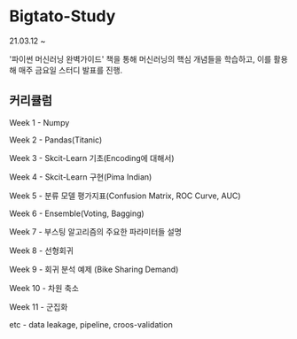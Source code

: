 # Bigtato-Study

21.03.12 ~

'파이썬 머신러닝 완벽가이드' 책을 통해 머신러닝의 핵심 개념들을 학습하고, 이를 활용해 매주 금요일 스터디 발표를 진행.

## 커리큘럼
Week 1 - Numpy

Week 2 - Pandas(Titanic)

Week 3 - Skcit-Learn 기초(Encoding에 대해서)

Week 4 - Skcit-Learn 구현(Pima Indian)

Week 5 - 분류 모델 평가지표(Confusion Matrix, ROC Curve, AUC)

Week 6 - Ensemble(Voting, Bagging)

Week 7 - 부스팅 알고리즘의 주요한 파라미터들 설명

Week 8 - 선형회귀

Week 9 - 회귀 분석 예제 (Bike Sharing Demand)

Week 10 - 차원 축소

Week 11 - 군집화

etc - data leakage, pipeline, croos-validation
